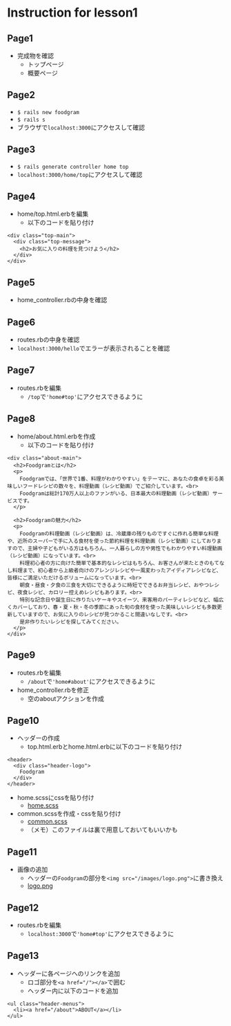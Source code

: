 # Instruction for lesson1

## Page1
* 完成物を確認
  * トップページ
  * 概要ページ

## Page2
* `$ rails new foodgram`
* `$ rails s`
* ブラウザで`localhost:3000`にアクセスして確認

## Page3
* `$ rails generate controller home top`
* `localhost:3000/home/top`にアクセスして確認

## Page4
* home/top.html.erbを編集
  * 以下のコードを貼り付け
```
<div class="top-main">
  <div class="top-message">
    <h2>お気に入りの料理を見つけよう</h2>
  </div>
</div>
```

## Page5
* home_controller.rbの中身を確認

## Page6
* routes.rbの中身を確認
* `localhost:3000/hello`でエラーが表示されることを確認

## Page7
* routes.rbを編集
  * `/top`で`'home#top'`にアクセスできるように

## Page8
* home/about.html.erbを作成
  * 以下のコードを貼り付け
```
<div class="about-main">
  <h2>Foodgramとは</h2>
  <p>
    Foodgramでは、「世界で1番、料理がわかりやすい」をテーマに、あなたの食卓を彩る美味しいフードレシピの数々を、料理動画（レシピ動画）でご紹介しています。<br>
    Foodgramは総計170万人以上のファンがいる、日本最大の料理動画（レシピ動画）サービスです。
  </p>

  <h2>Foodgramの魅力</h2>
  <p>
    Foodgramの料理動画（レシピ動画）は、冷蔵庫の残りものですぐに作れる簡単な料理や、近所のスーパーで手に入る食材を使った節約料理を料理動画（レシピ動画）にしておりますので、主婦や子どもがいる方はもちろん、一人暮らしの方や男性でもわかりやすい料理動画（レシピ動画）になっています。<br>
    料理初心者の方に向けた簡単で基本的なレシピはもちろん、お客さんが来たときのもてなし料理まで、初心者から上級者向けのアレンジレシピや一風変わったアイディアレシピなど、皆様にご満足いただけるボリュームになっています。<br>
    朝食・昼食・夕食の三食を大切にできるように時短でできるお弁当レシピ、おやつレシピ、夜食レシピ、カロリー控えめレシピもあります。<br>
    特別な記念日や誕生日に作りたいケーキやスイーツ、来客用のパーティレシピなど、幅広くカバーしており、春・夏・秋・冬の季節にあった旬の食材を使った美味しいレシピも多数更新していますので、お気に入りのレシピが見つかること間違いなしです。<br>
    是非作りたいレシピを探してみてください。
  </p>
</div>
```

## Page9
* routes.rbを編集
  * `/about`で`'home#about'`にアクセスできるように
* home_controller.rbを修正
  * 空のaboutアクションを作成

## Page10
* ヘッダーの作成
  * top.html.erbとhome.html.erbに以下のコードを貼り付け
```
<header>
  <div class="header-logo">
    Foodgram
  </div>
</header>
```
* home.scssにcssを貼り付け
  * [home.scss](https://github.com/muraikenta/foodgram/blob/27a5d6d7de806a70592fe2b2bccd732f9b1abd19/app/assets/stylesheets/home.scss)
* common.scssを作成・cssを貼り付け
  * [common.scss](https://github.com/muraikenta/foodgram/blob/27a5d6d7de806a70592fe2b2bccd732f9b1abd19/app/assets/stylesheets/commmon.scss)
  * （メモ）このファイルは裏で用意しておいてもいいかも

## Page11
* 画像の追加
  * ヘッダーの`Foodgram`の部分を`<img src="/images/logo.png">`に書き換え
  * [logo.png](https://github.com/muraikenta/foodgram/blob/27a5d6d7de806a70592fe2b2bccd732f9b1abd19/public/images/logo.png)

## Page12
* routes.rbを編集
  * `localhost:3000`で`'home#top'`にアクセスできるように

## Page13
* ヘッダーに各ページへのリンクを追加
  * ロゴ部分を`<a href="/"></a>`で囲む
  * ヘッダー内に以下のコードを追加
```
<ul class="header-menus">
  <li><a href="/about">ABOUT</a></li>
</ul>
```
